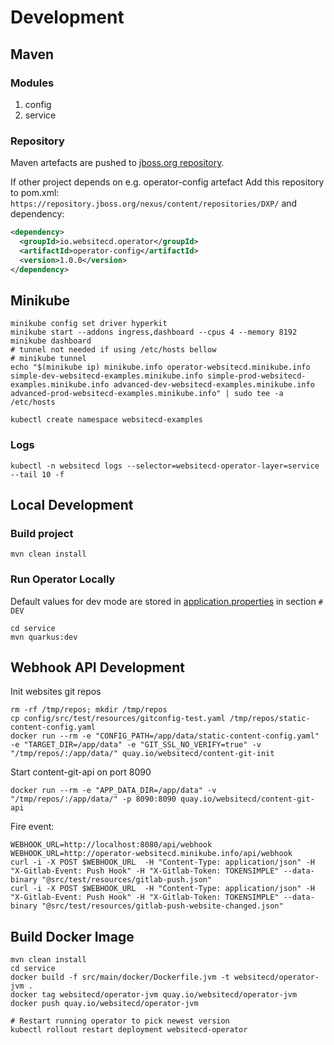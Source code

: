 # Development

## Maven

### Modules
1. config
2. service

### Repository

Maven artefacts are pushed to [jboss.org repository](https://repository.jboss.org/nexus/#nexus-search;quick~io.websitecd).

If other project depends on e.g. operator-config artefact
Add this repository to pom.xml: `https://repository.jboss.org/nexus/content/repositories/DXP/` and dependency:
```xml
<dependency>
  <groupId>io.websitecd.operator</groupId>
  <artifactId>operator-config</artifactId>
  <version>1.0.0</version>
</dependency>
```

## Minikube

```shell
minikube config set driver hyperkit
minikube start --addons ingress,dashboard --cpus 4 --memory 8192
minikube dashboard
# tunnel not needed if using /etc/hosts bellow
# minikube tunnel
echo "$(minikube ip) minikube.info operator-websitecd.minikube.info simple-dev-websitecd-examples.minikube.info simple-prod-websitecd-examples.minikube.info advanced-dev-websitecd-examples.minikube.info advanced-prod-websitecd-examples.minikube.info" | sudo tee -a /etc/hosts

kubectl create namespace websitecd-examples
```

### Logs

```shell
kubectl -n websitecd logs --selector=websitecd-operator-layer=service --tail 10 -f
```

## Local Development

### Build project

```shell
mvn clean install
```

### Run Operator Locally
Default values for dev mode are stored in [application.properties](../service/src/main/resources/application.properties)
in section `# DEV`

```shell
cd service
mvn quarkus:dev
```

## Webhook API Development

Init websites git repos

```shell
rm -rf /tmp/repos; mkdir /tmp/repos
cp config/src/test/resources/gitconfig-test.yaml /tmp/repos/static-content-config.yaml
docker run --rm -e "CONFIG_PATH=/app/data/static-content-config.yaml" -e "TARGET_DIR=/app/data" -e "GIT_SSL_NO_VERIFY=true" -v "/tmp/repos/:/app/data/" quay.io/websitecd/content-git-init
```

Start content-git-api on port 8090

```shell
docker run --rm -e "APP_DATA_DIR=/app/data" -v "/tmp/repos/:/app/data/" -p 8090:8090 quay.io/websitecd/content-git-api
```

Fire event:

```shell
WEBHOOK_URL=http://localhost:8080/api/webhook
WEBHOOK_URL=http://operator-websitecd.minikube.info/api/webhook
curl -i -X POST $WEBHOOK_URL  -H "Content-Type: application/json" -H "X-Gitlab-Event: Push Hook" -H "X-Gitlab-Token: TOKENSIMPLE" --data-binary "@src/test/resources/gitlab-push.json" 
curl -i -X POST $WEBHOOK_URL  -H "Content-Type: application/json" -H "X-Gitlab-Event: Push Hook" -H "X-Gitlab-Token: TOKENSIMPLE" --data-binary "@src/test/resources/gitlab-push-website-changed.json" 
```


## Build Docker Image

```shell
mvn clean install
cd service
docker build -f src/main/docker/Dockerfile.jvm -t websitecd/operator-jvm .
docker tag websitecd/operator-jvm quay.io/websitecd/operator-jvm
docker push quay.io/websitecd/operator-jvm

# Restart running operator to pick newest version
kubectl rollout restart deployment websitecd-operator
```
